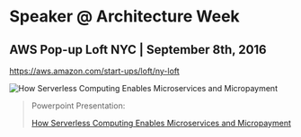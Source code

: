 # Speaker @ Architecture Week

## AWS Pop-up Loft NYC | September 8th, 2016
https://aws.amazon.com/start-ups/loft/ny-loft

![How Serverless Computing Enables Microservices and Micropayment](https://image.slidesharecdn.com/2016-09-08-serverless-computing-preview-160902232130/95/how-serverless-computing-enables-microservices-and-micropayment-1-638.jpg?cb=1473364039)

> Powerpoint Presentation: 
>
> [How Serverless Computing Enables Microservices and Micropayment](http://www.slideshare.net/mitocgroup/how-serverless-computing-enables-microservices-and-micropayment)
